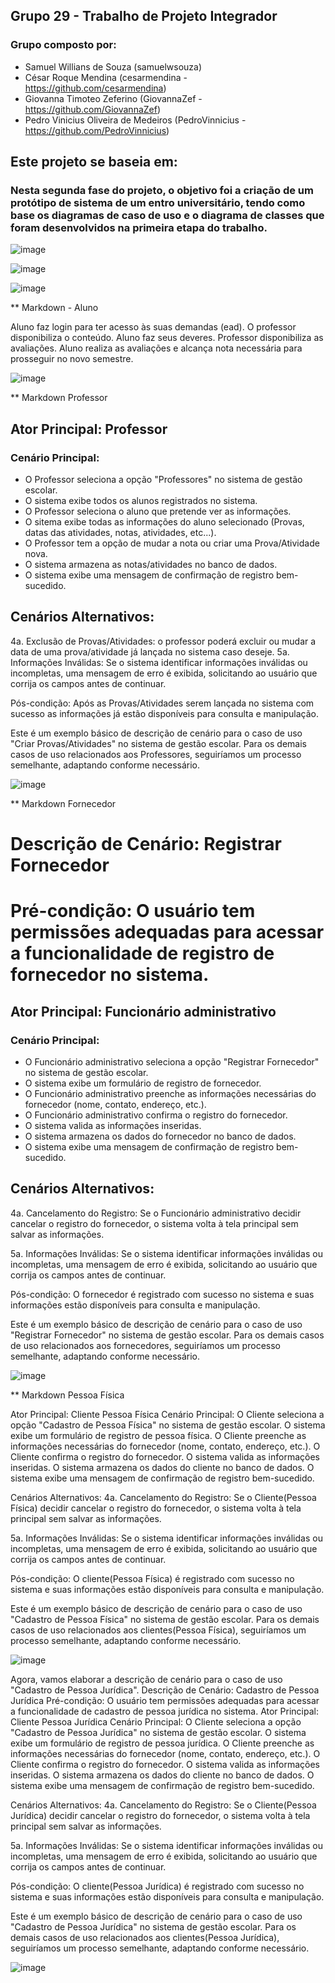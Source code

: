 ## Grupo 29 - Trabalho de Projeto Integrador

### Grupo composto por:

- Samuel Willians de Souza (samuelwsouza)
- César Roque Mendina (cesarmendina - https://github.com/cesarmendina)
- Giovanna Timoteo Zeferino (GiovannaZef - https://github.com/GiovannaZef)
- Pedro Vinicius Oliveira de Medeiros (PedroVinnicius - https://github.com/PedroVinnicius)

## Este projeto se baseia em:

### Nesta segunda fase do projeto, o objetivo foi a criação de um protótipo de sistema de um entro universitário, tendo como base os diagramas de caso de uso e o diagrama de classes que foram desenvolvidos na primeira etapa do trabalho.

![image](https://github.com/samuelwsouza/pi-dsoo/assets/83421432/7f59bf4c-6b5c-4917-b6ed-042020843d45)

![image](https://github.com/samuelwsouza/pi-dsoo/assets/83421432/ff2f3ab4-cf5e-4ab3-838f-526b654489d0)

![image](https://github.com/samuelwsouza/pi-dsoo/assets/83421432/3b687077-ded9-42d2-91ac-bf701c60e61d)

** Markdown - Aluno

Aluno faz login para ter acesso às suas demandas (ead).
O professor disponibiliza o conteúdo.
Aluno faz seus deveres.
Professor disponibiliza as avaliações.
Aluno realiza as avaliações e alcança nota necessária para prosseguir no novo semestre.  

![image](https://github.com/samuelwsouza/pi-dsoo/assets/83421432/25224cf9-aeaa-4bae-8c71-24dda3d4139e)


** Markdown Professor

## Ator Principal: Professor

### Cenário Principal:

- O Professor seleciona a opção "Professores" no sistema de gestão escolar.
- O sistema exibe todos os alunos registrados no sistema.
- O Professor seleciona o aluno que pretende ver as informações.
- O sitema exibe todas as informações do aluno selecionado (Provas, datas das atividades, notas, atividades, etc...).
- O Professor tem a opção de mudar a nota ou criar uma Prova/Atividade nova.
- O sistema armazena as notas/atividades no banco de dados.
- O sistema exibe uma mensagem de confirmação de registro bem-sucedido.

## Cenários Alternativos:

4a. Exclusão de Provas/Atividades:
o professor poderá excluir ou mudar a data de uma prova/atividade já lançada no sistema caso deseje.
5a. Informações Inválidas:
Se o sistema identificar informações inválidas ou incompletas, uma mensagem de erro é exibida, solicitando ao usuário que corrija os campos antes de continuar.

Pós-condição: Após as Provas/Atividades serem lançada no sistema com sucesso as informações já estão disponíveis para consulta e manipulação.

Este é um exemplo básico de descrição de cenário para o caso de uso "Criar Provas/Atividades" no sistema de gestão escolar.
Para os demais casos de uso relacionados aos Professores, seguiríamos um processo semelhante, adaptando conforme necessário.

![image](https://github.com/samuelwsouza/pi-dsoo/assets/83421432/f0b65902-1aec-421f-a46c-a5aa22941b58)


** Markdown Fornecedor

# Descrição de Cenário: Registrar Fornecedor

# Pré-condição: O usuário tem permissões adequadas para acessar a funcionalidade de registro de fornecedor no sistema.

## Ator Principal: Funcionário administrativo

### Cenário Principal:

- O Funcionário administrativo seleciona a opção "Registrar Fornecedor" no sistema de gestão escolar.
- O sistema exibe um formulário de registro de fornecedor.
- O Funcionário administrativo preenche as informações necessárias do fornecedor (nome, contato, endereço, etc.).
- O Funcionário administrativo confirma o registro do fornecedor.
- O sistema valida as informações inseridas.
- O sistema armazena os dados do fornecedor no banco de dados.
- O sistema exibe uma mensagem de confirmação de registro bem-sucedido.

## Cenários Alternativos:

4a. Cancelamento do Registro:
Se o Funcionário administrativo decidir cancelar o registro do fornecedor, o sistema volta à tela principal sem salvar as informações.

5a. Informações Inválidas:
Se o sistema identificar informações inválidas ou incompletas, uma mensagem de erro é exibida, solicitando ao usuário que corrija os campos antes de continuar.

Pós-condição: O fornecedor é registrado com sucesso no sistema e suas informações estão disponíveis para consulta e manipulação.

Este é um exemplo básico de descrição de cenário para o caso de uso "Registrar Fornecedor" no sistema de gestão escolar.
Para os demais casos de uso relacionados aos fornecedores, seguiríamos um processo semelhante, adaptando conforme necessário.

![image](https://github.com/samuelwsouza/pi-dsoo/assets/83421432/631d786f-4bd3-45ab-9e3a-ee87f61b2ad1)

** Markdown Pessoa Física

Ator Principal: Cliente Pessoa Física
Cenário Principal:
O Cliente seleciona a opção "Cadastro de Pessoa Física" no sistema de gestão escolar.
O sistema exibe um formulário de registro de pessoa física.
O Cliente preenche as informações necessárias do fornecedor (nome, contato, endereço, etc.).
O Cliente confirma o registro do fornecedor.
O sistema valida as informações inseridas.
O sistema armazena os dados do cliente no banco de dados.
O sistema exibe uma mensagem de confirmação de registro bem-sucedido.

Cenários Alternativos:
4a. Cancelamento do Registro:
Se o Cliente(Pessoa Física) decidir cancelar o registro do fornecedor, o sistema volta à tela principal sem salvar as informações.

5a. Informações Inválidas:
Se o sistema identificar informações inválidas ou incompletas, uma mensagem de erro é exibida, solicitando ao usuário que corrija os campos antes de continuar.

Pós-condição: O cliente(Pessoa Física) é registrado com sucesso no sistema e suas informações estão disponíveis para consulta e manipulação.

Este é um exemplo básico de descrição de cenário para o caso de uso "Cadastro de Pessoa Física" no sistema de gestão escolar.
Para os demais casos de uso relacionados aos clientes(Pessoa Física), seguiríamos um processo semelhante, adaptando conforme necessário.

![image](https://github.com/samuelwsouza/pi-dsoo/assets/83421432/531b94cc-7ea2-48af-a98c-e3bd3b003fc8)

Agora, vamos elaborar a descrição de cenário para o caso de uso "Cadastro de Pessoa Jurídica".
Descrição de Cenário: Cadastro de Pessoa Jurídica
Pré-condição: O usuário tem permissões adequadas para acessar a funcionalidade de cadastro de pessoa jurídica no sistema.
Ator Principal: Cliente Pessoa Jurídica
Cenário Principal:
O Cliente seleciona a opção "Cadastro de Pessoa Jurídica" no sistema de gestão escolar.
O sistema exibe um formulário de registro de pessoa jurídica.
O Cliente preenche as informações necessárias do fornecedor (nome, contato, endereço, etc.).
O Cliente confirma o registro do fornecedor.
O sistema valida as informações inseridas.
O sistema armazena os dados do cliente no banco de dados.
O sistema exibe uma mensagem de confirmação de registro bem-sucedido.

Cenários Alternativos:
4a. Cancelamento do Registro:
Se o Cliente(Pessoa Jurídica) decidir cancelar o registro do fornecedor, o sistema volta à tela principal sem salvar as informações.

5a. Informações Inválidas:
Se o sistema identificar informações inválidas ou incompletas, uma mensagem de erro é exibida, solicitando ao usuário que corrija os campos antes de continuar.

Pós-condição: O cliente(Pessoa Jurídica) é registrado com sucesso no sistema e suas informações estão disponíveis para consulta e manipulação.

Este é um exemplo básico de descrição de cenário para o caso de uso "Cadastro de Pessoa Jurídica" no sistema de gestão escolar.
Para os demais casos de uso relacionados aos clientes(Pessoa Jurídica), seguiríamos um processo semelhante, adaptando conforme necessário.

![image](https://github.com/samuelwsouza/pi-dsoo/assets/83421432/388920d3-ad6f-4a09-9c36-83a6e7edee5a)


